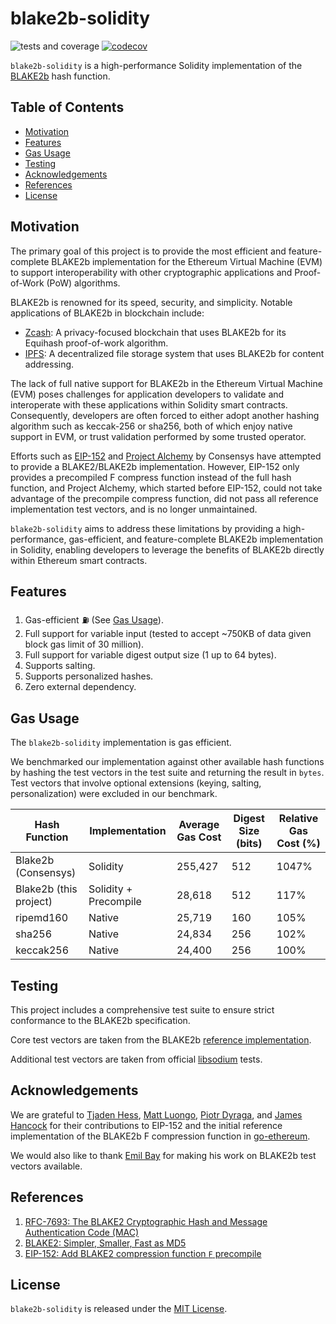 # blake2b-solidity

![tests and coverage](https://github.com/dhl/blake2b-solidity/actions/workflows/test.yml/badge.svg)
[![codecov](https://codecov.io/github/dhl/blake2b-solidity/graph/badge.svg?token=4WOC5GEC7H)](https://codecov.io/github/dhl/blake2b-solidity)

`blake2b-solidity` is a high-performance Solidity implementation of the [BLAKE2b](https://www.blake2.net/) hash
function.

## Table of Contents

- [Motivation](#motivation)
- [Features](#features)
- [Gas Usage](#gas-usage)
- [Testing](#testing)
- [Acknowledgements](#acknowledgements)
- [References](#references)
- [License](#license)

## Motivation

The primary goal of this project is to provide the most efficient and feature-complete BLAKE2b implementation for the
Ethereum Virtual Machine (EVM) to support interoperability with other cryptographic applications and Proof-of-Work (PoW)
algorithms.

BLAKE2b is renowned for its speed, security, and simplicity. Notable applications of BLAKE2b in blockchain include:

* [Zcash](https://z.cash): A privacy-focused blockchain that uses BLAKE2b for its Equihash proof-of-work algorithm.
* [IPFS](https://ipfs.tech): A decentralized file storage system that uses BLAKE2b for content addressing.

The lack of full native support for BLAKE2b in the Ethereum Virtual Machine (EVM) poses challenges for application
developers to validate and interoperate with these applications within Solidity smart contracts. Consequently,
developers are often forced to either adopt another hashing algorithm such as keccak-256 or sha256, both of which enjoy
native support in EVM, or trust validation performed by some trusted operator.

Efforts such as [EIP-152](https://eips.ethereum.org/EIPS/eip-152)
and [Project Alchemy](https://github.com/Consensys/Project-Alchemy/tree/master/contracts/BLAKE2b) by Consensys have
attempted to provide a BLAKE2/BLAKE2b implementation. However, EIP-152 only provides a precompiled F compress function
instead of the full hash function, and Project Alchemy, which started before EIP-152, could not take advantage of the
precompile compress function, did not pass all reference implementation test vectors, and is no longer unmaintained.

`blake2b-solidity` aims to address these limitations by providing a high-performance, gas-efficient, and
feature-complete BLAKE2b implementation in Solidity, enabling developers to leverage the benefits of BLAKE2b directly
within Ethereum smart contracts.

## Features

1. Gas-efficient ⛽️ (See [Gas Usage](#gas-usage)).
2. Full support for variable input (tested to accept ~750KB of data given block gas limit of 30 million).
3. Full support for variable digest output size (1 up to 64 bytes).
4. Supports salting.
5. Supports personalized hashes.
6. Zero external dependency.

## Gas Usage

The `blake2b-solidity` implementation is gas efficient.

We benchmarked our implementation against other available hash functions by hashing the test vectors in the test suite
and returning the result in `bytes`. Test vectors that involve optional extensions (keying, salting, personalization)
were excluded in our benchmark.

| Hash Function          | Implementation        | Average Gas Cost | Digest Size (bits) | Relative Gas Cost (%) |
|------------------------|-----------------------|------------------|--------------------|-----------------------|
| Blake2b (Consensys)    | Solidity              | 255,427          | 512                | 1047%                 |
| Blake2b (this project) | Solidity + Precompile | 28,618           | 512                | 117%                  |
| ripemd160              | Native                | 25,719           | 160                | 105%                  |
| sha256                 | Native                | 24,834           | 256                | 102%                  |
| keccak256              | Native                | 24,400           | 256                | 100%                  |

## Testing

This project includes a comprehensive test suite to ensure strict conformance to the BLAKE2b specification.

Core test vectors are taken from the
BLAKE2b [reference implementation](https://github.com/BLAKE2/BLAKE2/blob/5cbb39c9ef8007f0b63723e3aea06cd0887e36ad/testvectors/blake2-kat.json).

Additional test vectors are taken from official [libsodium](https://github.com/jedisct1/libsodium) tests.

## Acknowledgements

We are grateful
to [Tjaden Hess](https://github.com/tjade273), [Matt Luongo](https://github.com/mhluongo), [Piotr Dyraga](https://github.com/pdyraga),
and [James Hancock](https://github.com/MadeOfTin) for their contributions to EIP-152 and the initial reference
implementation of the BLAKE2b F compression function in [go-ethereum](https://github.com/ethereum/go-ethereum).

We would also like to thank [Emil Bay](https://github.com/emilbayes) for making his work on BLAKE2b test vectors
available.

## References

1. [RFC-7693: The BLAKE2 Cryptographic Hash and Message Authentication Code (MAC)](https://datatracker.ietf.org/doc/html/rfc7693)
2. [BLAKE2: Simpler, Smaller, Fast as MD5](https://www.blake2.net/blake2.pdf)
3. [EIP-152: Add BLAKE2 compression function `F` precompile](https://eips.ethereum.org/EIPS/eip-152)

## License

`blake2b-solidity` is released under the [MIT License](LICENSE).